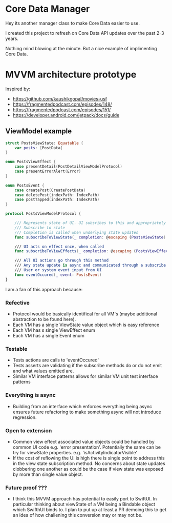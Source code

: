 # Core Data Manager

Hey its another manager class to make Core Data easier to use.

I created this project to refresh on Core Data API updates over the past 2-3 years.

Nothing mind blowing at the minute. But a nice example of implimenting Core Data.

# MVVM architecture prototype

Inspired by:
* https://github.com/kaushikgopal/movies-usf
* https://fragmentedpodcast.com/episodes/148/
* https://fragmentedpodcast.com/episodes/151/
* https://developer.android.com/jetpack/docs/guide


## ViewModel example

```swift
struct PostsViewState: Equatable {
    var posts: [PostData]
}

enum PostsViewEffect {
    case presentDetail(PostDetailViewModelProtocol)
    case presentErrorAlert(Error)
}

enum PostsEvent {
    case createPost(CreatePostData)
    case deletePost(indexPath: IndexPath)
    case postTapped(indexPath: IndexPath)
}

protocol PostsViewModelProtocol {

    /// Represents state of UI. UI subsribes to this and appropriately reflows its self to reflect this state.
    /// Subscribe to state
    /// Completion is called when underlying state updates
    func subscribeToViewState(_ completion: @escaping (PostsViewState) -> Void)

    /// UI acts on effect once, when called
    func subscribeToViewEffects(_ completion: @escaping (PostsViewEffect) -> Void)

    /// All UI actions go through this method
    /// Any state update is async and communicated through a subscribe completion
    /// User or system event input from UI
    func eventOccured(_ event: PostsEvent)
}
```

I am a fan of this approach because:

### Refective
* Protocol would be basically identifical for all VM's (maybe additional abstraction to be found here). 
* Each VM has a single ViewState value object which is easy reference
* Each VM has s single ViewEffect enum
* Each VM has  a single Event enum

### Testable
* Tests actions are calls to 'eventOccured'
* Tests asserts are validating if the subscribe methods do or do not emit and what values emitted are.
* Similar VM interface patterns allows for similar VM unit test interface patterns

### Everything is async
* Building from an interface which enforces everything being async ensures future refactoring to make something async will not introduce regression.

### Open to extension
* Common view effect associated value objects could be handled by common UI code e.g. 'error presentation'. Potentially the same can be try for viewState properties. e.g. 'isActivityIndicatorVisible'
* If the cost of reflowing the UI is high there is single point to address this in the view state subscription method. No concerns about state updates clobbering one another as could be the case if view state was exposed by more than single value object.

### Future proof ???
* I think this MVVM approach has potential to easily port to SwiftUI. In particular thinking about viewState of a VM being a Bindable object which SwifthUI binds to. I plan to put up at least a PR demoing this to get an idea of how challening this conversion may or may not be.




